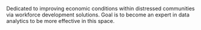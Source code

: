Dedicated to improving economic conditions within distressed communities via workforce development solutions. Goal is to become an expert in data analytics to be more effective in this space.
